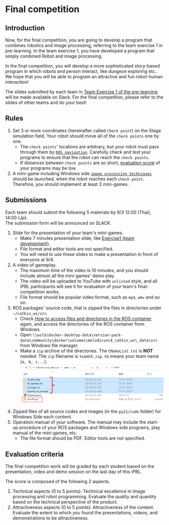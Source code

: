 # Final competition

## Introduction

Now, for the final competition, you are going to develop a program that combines robotics and image processing, referring to the team exercise 1 in pre-learning.
In the team exercise 1, you have developed a program that simply combined Robot and image processing.

In the final competition, you will develop a more sophisticated story-based program in which robots and person interact, like dungeon exploring etc..
We hope that you will be able to program an attractive and fun robot-human interaction!

The slides submitted by each team in [Team Exercise 1 of the pre-learning](https://github.com/oit-ipbl/Integration/blob/main/team_exercise/team_exercise.md#exercise1-team-development) will be made available on Slack. For the final competition, please refer to the slides of other teams and do your best!


## Rules

1. Set 3 or more coordinates (hereinafter called `Check point`) on the Stage simulation field. Your robot should move all of the `check points` one by one.
   - The `check points`' locations are arbitrary, but your robot must pass through them by [`ROS navigation`](https://github.com/oit-ipbl/robots/blob/main/robot_control/robot_control_03.md#ros-navigation). Carefully check and test your programs to ensure that the robot can reach the `check points`.
   - If distances between `check points` are so short, [evaluation score](#evaluation-criteria) of your programs may be low.
2. A mini-game including Windows side [`image processing techniques`](https://github.com/oit-ipbl/image_processing) should be launched, when the robot reaches each `check point`. Therefore, you should implement at least 3 mini-games.

## Submissions

Each team should submit the following 5 materials by 9/3 12:00 (Thai), 14:00 (Jp).  
The submission form will be announced on SLACK.

1. Slide for the presentation of your team's mini-games.
   - Make 7 minutes presentation slide, like [Exercise1 (team development)](https://github.com/oit-ipbl/Integration/blob/main/team_exercise/team_exercise.md#exercise1-team-development).
   - File format and editor tools are not specified.
   - You will need to use these slides to make a presentation in front of everyone at 9/4.
2. A video of gameplay.
   - The maximum time of the video is 10 minutes, and you should include almost all the mini-games' demo play.
   - The video will be uploaded to YouTube with `unlisted` style, and all iPBL participants will see it for evaluation of your team's final-competition works.
   - File format should be popular video format, such as `mp4`, `wmv` and so on.
3. ROS packages' source code, that is zipped the files in directories under `~/catkin_ws/src`.
   - Check [How to access files and directories in the ROS container](https://github.com/oit-ipbl/portal/blob/main/setup/dockerros.md#how-to-access-files-and-directories-in-the-ros-container) again, and access the directories of the ROS container from Windows.
   - Open `\\wsl$\docker-desktop-data\version-pack-data\community\docker\volumes\melodicvnc4_catkin_ws\_data\src` from Windows file manager.
   - Make a `zip` archive of the directories. The `CMakeList.txt` is **NOT** needed. The `zip` filename is `teamXX.zip`. `XX` means your team name (`a, b, c...`).  
   ![2021-08-18_083817.svg.png](./images/2021-08-18_083817.svg.png)
4. Zipped files of all source codes and images (in the `py21/code` folder) for Windows Side each content.
5. Operation manual of your software. The manual may include the start-up procedure of your ROS packages and Windows side programs, play manual of the mini-games, etc.
   - The file format should be PDF. Editor tools are not specified.

## Evaluation criteria

The final competition work will be graded by each student based on the presentation, video and demo session on the last day of this iPBL.
<!-- If there is a good part of the work, add points positively.  -->
The score is composed of the following 2 aspects.

1. Technical aspects (0 to 5 points): Technical excellence in image processing and robot programming. Evaluate the quality and quantity based on the technical perspective of the product.
2. Attractiveness aspects (0 to 5 points): Attractiveness of the content. Evaluate the extent to which you found the presentations, videos, and demonstrations to be attractiveness.

